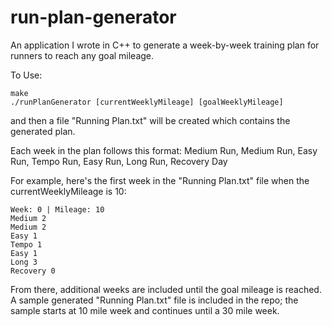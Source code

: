 # run-plan-generator
An application I wrote in C++ to generate a week-by-week training plan for runners to reach any goal mileage.

To Use:

    make
    ./runPlanGenerator [currentWeeklyMileage] [goalWeeklyMileage]

and then a file "Running Plan.txt" will be created which contains the generated plan.


Each week in the plan follows this format: Medium Run, Medium Run, Easy Run, Tempo Run, Easy Run, Long Run, Recovery Day

For example, here's the first week in the "Running Plan.txt" file when the currentWeeklyMileage is 10:
    
    Week: 0 | Mileage: 10
    Medium 2
    Medium 2
    Easy 1
    Tempo 1
    Easy 1
    Long 3
    Recovery 0

From there, additional weeks are included until the goal mileage is reached. A sample generated "Running Plan.txt" file is included in the repo; the sample starts at 10 mile week and continues until a 30 mile week.